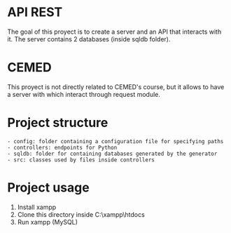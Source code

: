 # API REST

The goal of this proyect is to create a server and an API that interacts with it. The server contains 2 databases (inside sqldb folder).

# CEMED

This proyect is not directly related to CEMED's course, but it allows to have a server with which interact through request module.

# Project structure

    - config: folder containing a configuration file for specifying paths
    - controllers: endpoints for Python
    - sqldb: folder for containing databases generated by the generator
    - src: classes used by files inside controllers

# Project usage

1. Install xampp
2. Clone this directory inside C:\xampp\htdocs
3. Run xampp (MySQL)
    
